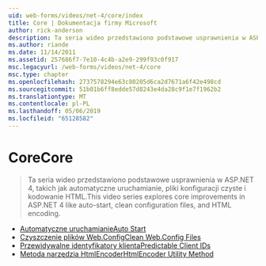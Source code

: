 ```yaml
---
uid: web-forms/videos/net-4/core/index
title: Core | Dokumentacja firmy Microsoft
author: rick-anderson
description: Ta seria wideo przedstawiono podstawowe usprawnienia w ASP.NET 4, takich jak automatyczne uruchamianie, pliki konfiguracji czyste i kodowanie HTML.
ms.author: riande
ms.date: 11/14/2011
ms.assetid: 257686f7-7e10-4c4b-a2e9-299f93c0f917
msc.legacyurl: /web-forms/videos/net-4/core
msc.type: chapter
ms.openlocfilehash: 2737578294e63c80205d6ca2d7671a6f42e498cd
ms.sourcegitcommit: 51b01b6ff8edde57d8243e4da28c9f1e7f1962b2
ms.translationtype: MT
ms.contentlocale: pl-PL
ms.lasthandoff: 05/06/2019
ms.locfileid: "65128582"
---
```

# <a name="core"></a><span data-ttu-id="6e24f-103">Core</span><span class="sxs-lookup"><span data-stu-id="6e24f-103">Core</span></span>

> <span data-ttu-id="6e24f-104">Ta seria wideo przedstawiono podstawowe usprawnienia w ASP.NET 4, takich jak automatyczne uruchamianie, pliki konfiguracji czyste i kodowanie HTML.</span><span class="sxs-lookup"><span data-stu-id="6e24f-104">This video series explores core improvements in ASP.NET 4 like auto-start, clean configuration files, and HTML encoding.</span></span>

- [<span data-ttu-id="6e24f-105">Automatyczne uruchamianie</span><span class="sxs-lookup"><span data-stu-id="6e24f-105">Auto Start</span></span>](aspnet-4-quick-hit-auto-start.md)
- [<span data-ttu-id="6e24f-106">Czyszczenie plików Web.Config</span><span class="sxs-lookup"><span data-stu-id="6e24f-106">Clean Web.Config Files</span></span>](aspnet-4-quick-hit-clean-webconfig-files.md)
- [<span data-ttu-id="6e24f-107">Przewidywalne identyfikatory klienta</span><span class="sxs-lookup"><span data-stu-id="6e24f-107">Predictable Client IDs</span></span>](aspnet-4-quick-hit-predictable-client-ids.md)
- [<span data-ttu-id="6e24f-108">Metoda narzędzia HtmlEncoder</span><span class="sxs-lookup"><span data-stu-id="6e24f-108">HtmlEncoder Utility Method</span></span>](aspnet-4-quick-hit-the-htmlencoder-utility-method.md)
